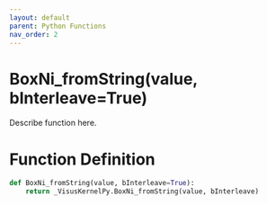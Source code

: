 ```yaml
---
layout: default
parent: Python Functions
nav_order: 2
---
```


# BoxNi_fromString(value, bInterleave=True)

Describe function here.

# Function Definition

```python
def BoxNi_fromString(value, bInterleave=True):
    return _VisusKernelPy.BoxNi_fromString(value, bInterleave)
```